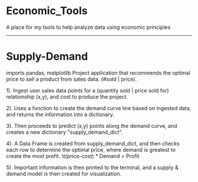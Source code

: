 # Economic_Tools
A place for my tools to help analyze data using economic principles

---------------------------------------------------------------------

# Supply-Demand
imports pandas, matplotlib
Project application that recommends the optimal price to sell a product from sales data. (#sold | price).

1). Ingest user sales data points for a (quantity sold | price sold for) relationship (x,y), and cost to produce the project.

2). Uses a function to create the demand curve line based on ingested data, and returns the information into a dictionary.

3). Then proceeds to predict (x,y) points along the demand curve, and creates a new dictionary "supply_demand_dict".

4). A Data Frame is created from supply_demand_dict, and then checks each row to determine the optimal price, where demand is greatest to create the most profit.
        \t(price-cost) * Demand = Profit

5). Important information is then printed to the terminal, and a supply & demand model is then created for visualization.
